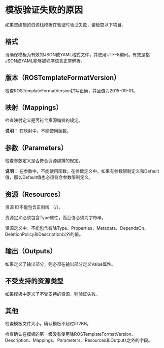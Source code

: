 # 模板验证失败的原因

如果您编辑的资源栈模板在验证时验证失败，请检查以下项目。

## 格式

请确保模板为有效的JSON或YAML格式文件，并使用UTF-8编码。有效是指JSON或YAML能够被程序语言正常解析。

## 版本（ROSTemplateFormatVersion）

检查ROSTemplateFormatVersion拼写正确，并且值为2015-09-01。

## 映射（Mappings）

检查映射定义是否符合资源编排的规定。

**说明：** 在映射中，不能使用函数。

## 参数（Parameters）

检查参数定义是否符合资源编排的规定。

**说明：** 在参数中，不能使用函数。在参数定义中，如果有参数限制定义和Default值，那么Default值也必须符合参数限制定义。

## 资源（Resources）

资源 ID不能包含正斜线 （/）。

资源定义必须包含Type属性，而且值必须为字符串。

资源定义中，不能包含有除Type、Properties、Metadata、DependsOn、DeletionPolicy和Description以外的值。

## 输出（Outputs）

如果定义了输出部分，则必须在输出部分定义Value属性。

## 不受支持的资源类型

如果模板中定义了不受支持的资源，则验证失败。

## 其他

检查模板文件大小，确认模板不超过512KB。

检查确认在模板的第一级没有使用除ROSTemplateFormatVersion、Description、Mappings、Parameters、Resources和Outputs之外的字段。

